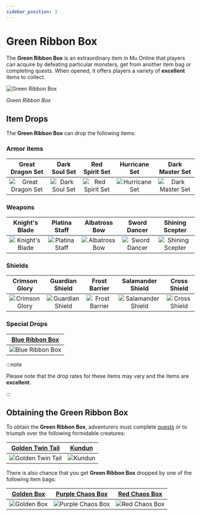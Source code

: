 ```yaml
---
sidebar_position: 3
---
```


# Green Ribbon Box

The **Green Ribbon Box** is an extraordinary item in Mu Online that players can acquire by defeating particular monsters, get from another item bag or completing quests. When opened, it offers players a variety of **excellent** items to collect.

![Green Ribbon Box](/img/items/item-bags/box-of-green-ribbon.png)

_Green Ribbon Box_

## Item Drops

The **Green Ribbon Box** can drop the following items:

### Armor items

|                      Great Dragon Set                      |                    Dark Soul Set                     |                     Red Spirit Set                     |                    Hurricane Set                     |                     Dark Master Set                      |
| :--------------------------------------------------------: | :--------------------------------------------------: | :----------------------------------------------------: | :--------------------------------------------------: | :------------------------------------------------------: |
| ![Great Dragon Set](/img/items/armors/dk/great-dragon.png) | ![Dark Soul Set](/img/items/armors/dw/dark-soul.png) | ![Red Spirit Set](/img/items/armors/fe/red-spirit.png) | ![Hurricane Set](/img/items/armors/mg/hurricane.png) | ![Dark Master Set](/img/items/armors/dl/dark-master.png) |

### Weapons

|                    Knight's Blade                     |                     Platina Staff                     |                    Albatross Bow                    |                    Sword Dancer                     |                       Shining Scepter                       |
| :---------------------------------------------------: | :---------------------------------------------------: | :-------------------------------------------------: | :-------------------------------------------------: | :---------------------------------------------------------: |
| ![Knight's Blade](/img/items/swords/knight-blade.png) | ![Platina Staff](/img/items/staffs/platina-staff.png) | ![Albatross Bow](/img/items/bows/albatross-bow.png) | ![Sword Dancer](/img/items/swords/sword-dancer.png) | ![Shining Scepter](/img/items/scepters/shining-scepter.png) |

### Shields

|                     Crimson Glory                      |                      Guardian Shield                       |                     Frost Barrier                      |                       Salamander Shield                        |                     Cross Shield                     |
| :----------------------------------------------------: | :--------------------------------------------------------: | :----------------------------------------------------: | :------------------------------------------------------------: | :--------------------------------------------------: |
| ![Crimson Glory](/img/items/shields/crimson-glory.png) | ![Guardian Shield](/img/items/shields/guardian-shield.png) | ![Frost Barrier](/img/items/shields/frost-barrier.png) | ![Salamander Shield](/img/items/shields/salamander-shield.png) | ![Cross Shield](/img/items/shields/cross-shield.png) |

### Special Drops

|     [Blue Ribbon Box](/items/item-bags/exc/blue-ribbon-box)     |
| :-------------------------------------------------------------: |
| ![Blue Ribbon Box](/img/items/item-bags/box-of-blue-ribbon.png) |

:::note

Please note that the drop rates for these items may vary and the items are **excellent**.

:::

## Obtaining the Green Ribbon Box

To obtain the **Green Ribbon Box**, adventurers must complete [quests](/gameplay-systems/quest-system) or to triumph over the following formidable creatures:

|  [Golden Twin Tail](/special-monsters/invasions/golden-great-dragon)   | [Kundun](/special-monsters/bosses/kundun)  |
| :--------------------------------------------------------------------: | :----------------------------------------: |
| ![Golden Twin Tail](/img/monsters/special/golden/golden-twin-tail.jpg) | ![Kundun](/img/monsters/kalima/kundun.jpg) |

There is also chance that you get **Green Ribbon Box** dropped by one of the following item bags:

|   [Golden Box](/items/item-bags/misc/golden-box)   |   [Purple Chaos Box](/items/item-bags/misc/purple-chaos-box)   |   [Red Chaos Box](/items/item-bags/misc/red-chaos-box)   |
| :------------------------------------------------: | :------------------------------------------------------------: | :------------------------------------------------------: |
| ![Golden Box](/img/items/item-bags/golden-box.png) | ![Purple Chaos Box](/img/items/item-bags/purple-chaos-box.png) | ![Red Chaos Box](/img/items/item-bags/red-chaos-box.png) |
